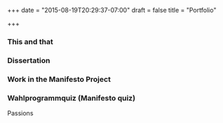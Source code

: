 +++
date = "2015-08-19T20:29:37-07:00"
draft = false
title = "Portfolio"

+++


### This and that


### 


### Dissertation


### Work in the Manifesto Project

### Wahlprogrammquiz (Manifesto quiz)



Passions
